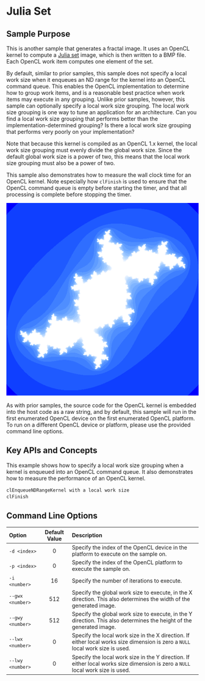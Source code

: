 # Julia Set

## Sample Purpose

This is another sample that generates a fractal image.
It uses an OpenCL kernel to compute a [Julia set](https://en.wikipedia.org/wiki/Julia_set) image, which is then written to a BMP file.
Each OpenCL work item computes one element of the set.

By default, similar to prior samples, this sample does not specify a local work size when it enqueues an ND range for the kernel into an OpenCL command queue.
This enables the OpenCL implementation to determine how to group work items, and is a reasonable best practice when work items may execute in any grouping.
Unlike prior samples, however, this sample can optionally specify a local work size grouping.
The local work size grouping is one way to tune an application for an architecture.
Can you find a local work size grouping that performs better than the implementation-determined grouping?
Is there a local work size grouping that performs very poorly on your implementation?

Note that because this kernel is compiled as an OpenCL 1.x kernel, the local work size grouping must evenly divide the global work size.
Since the default global work size is a power of two, this means that the local work size grouping must also be a power of two.

This sample also demonstrates how to measure the wall clock time for an OpenCL kernel.
Note especially how `clFinish` is used to ensure that the OpenCL command queue is empty before starting the timer, and that all processing is complete before stopping the timer.

![Julia Set Image](julia.png)

As with prior samples, the source code for the OpenCL kernel is embedded into the host code as a raw string, and by default, this sample will run in the first enumerated OpenCL device on the first enumerated OpenCL platform.
To run on a different OpenCL device or platform, please use the provided command line options.

## Key APIs and Concepts

This example shows how to specify a local work size grouping when a kernel is enqueued into an OpenCL command queue.
It also demonstrates how to measure the performance of an OpenCL kernel.

```c
clEnqueueNDRangeKernel with a local work size
clFinish
```

## Command Line Options

| Option | Default Value | Description |
|:--|:-:|:--|
| `-d <index>` | 0 | Specify the index of the OpenCL device in the platform to execute on the sample on.
| `-p <index>` | 0 | Specify the index of the OpenCL platform to execute the sample on.
| `-i <number>` | 16 | Specify the number of iterations to execute.
| `--gwx <number>` | 512 | Specify the global work size to execute, in the X direction.  This also determines the width of the generated image.
| `--gwy <number>` | 512 | Specify the global work size to execute, in the Y direction.  This also determines the height of the generated image.
| `--lwx <number>` | 0 | Specify the local work size in the X direction.  If either local works size dimension is zero a `NULL` local work size is used.
| `--lwy <number>` | 0 | Specify the local work size in the Y direction.  If either local works size dimension is zero a `NULL` local work size is used.
